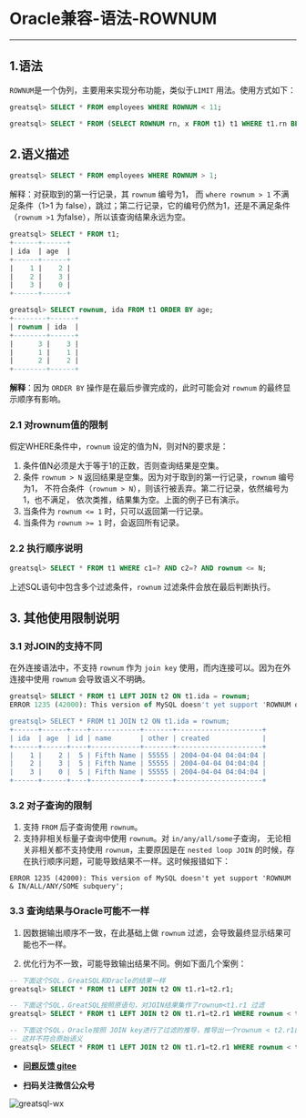 # Oracle兼容-语法-ROWNUM
---



## 1.语法

`ROWNUM`是一个伪列，主要用来实现分布功能，类似于`LIMIT` 用法。使用方式如下：

```sql
greatsql> SELECT * FROM employees WHERE ROWNUM < 11;

greatsql> SELECT * FROM (SELECT ROWNUM rn, x FROM t1) t1 WHERE t1.rn BETWEEN 3 AND 5;
```

## 2.语义描述

```sql
greatsql> SELECT * FROM employees WHERE ROWNUM > 1;
```

解释：对获取到的第一行记录，其 `rownum` 编号为1， 而 `where rownum > 1` 不满足条件（1>1 为 false），跳过；第二行记录，它的编号仍然为1，还是不满足条件（`rownum >1` 为false），所以该查询结果永远为空。

```sql
greatsql> SELECT * FROM t1;
+------+------+
| ida  | age  |
+------+------+
|    1 |    2 |
|    2 |    3 |
|    3 |    0 |
+------+------+

greatsql> SELECT rownum, ida FROM t1 ORDER BY age;
+--------+------+
| rownum | ida  |
+--------+------+
|      3 |    3 |
|      1 |    1 |
|      2 |    2 |
+--------+------+
```

**解释**：因为 `ORDER BY` 操作是在最后步骤完成的，此时可能会对 `rownum` 的最终显示顺序有影响。

### 2.1 对rownum值的限制
假定WHERE条件中，`rownum` 设定的值为N，则对N的要求是：

1. 条件值N必须是大于等于1的正数，否则查询结果是空集。
2. 条件 `rownum > N` 返回结果是空集。因为对于取到的第一行记录，`rownum` 编号为1， 不符合条件（`rownum > N`），则该行被丢弃。第二行记录，依然编号为1，也不满足， 依次类推，结果集为空。上面的例子已有演示。
3. 当条件为 `rownum <= 1` 时，只可以返回第一行记录。
4. 当条件为 `rownum >= 1` 时，会返回所有记录。


### 2.2 执行顺序说明
```sql
greatsql> SELECT * FROM t1 WHERE c1=? AND c2=? AND rownum <= N;
```
上述SQL语句中包含多个过滤条件，`rownum` 过滤条件会放在最后判断执行。

## 3. 其他使用限制说明

### 3.1 对JOIN的支持不同
在外连接语法中，不支持 `rownum` 作为 `join key` 使用，而内连接可以。因为在外连接中使用 `rownum` 会导致语义不明确。

```sql
greatsql> SELECT * FROM t1 LEFT JOIN t2 ON t1.ida = rownum;
ERROR 1235 (42000): This version of MySQL doesn't yet support 'ROWNUM occur in outer JOIN ON conditions.'

greatsql> SELECT * FROM t1 JOIN t2 ON t1.ida = rownum;
+------+------+----+------------+-------+---------------------+
| ida  | age  | id | name       | other | created             |
+------+------+----+------------+-------+---------------------+
|    1 |    2 |  5 | Fifth Name | 55555 | 2004-04-04 04:04:04 |
|    2 |    3 |  5 | Fifth Name | 55555 | 2004-04-04 04:04:04 |
|    3 |    0 |  5 | Fifth Name | 55555 | 2004-04-04 04:04:04 |
+------+------+----+------------+-------+---------------------+
```

### 3.2 对子查询的限制
1. 支持 `FROM` 后子查询使用 `rownum`。
2. 支持非相关标量子查询中使用 `rownum`。对 `in/any/all/some`子查询， 无论相关非相关都不支持使用 `rownum`，主要原因是在 `nested loop JOIN` 的时候，存在执行顺序问题，可能导致结果不一样。这时候报错如下：
```
ERROR 1235 (42000): This version of MySQL doesn't yet support 'ROWNUM & IN/ALL/ANY/SOME subquery';
```

### 3.3 查询结果与Oracle可能不一样

1. 因数据输出顺序不一致，在此基础上做 `rownum` 过滤，会导致最终显示结果可能也不一样。

2. 优化行为不一致，可能导致输出结果不同。例如下面几个案例：

```sql
-- 下面这个SQL，GreatSQL和Oracle的结果一样
greatsql> SELECT * FROM t1 LEFT JOIN t2 ON t1.r1=t2.r1; 

-- 下面这个SQL，GreatSQL按照原语句，对JOIN结果集作了rownum<t1.r1 过滤
greatsql> SELECT * FROM t1 LEFT JOIN t2 ON t1.r1=t2.r1 WHERE rownum < t1.r1;

-- 下面这个SQL，Oracle按照 JOIN key进行了过滤的推导，推导出一个rownum < t2.r1的过滤，这样，就将最终结果集中t2表产生的null行都过滤掉了
-- 这并不符合原始语义
greatsql> SELECT * FROM t1 LEFT JOIN t2 ON t1.r1=t2.r1 WHERE rownum < t1.r1;
```


- **[问题反馈 gitee](https://gitee.com/GreatSQL/GreatSQL-Manual/issues)**

- **扫码关注微信公众号**

![greatsql-wx](../greatsql-wx.jpg)
